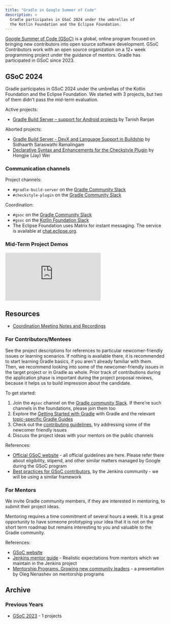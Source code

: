 ```yaml
---
title: "Gradle in Google Summer of Code"
description: >
  Gradle participates in GSoC 2024 under the umbrellas of
  the Kotlin Foundation and the Eclipse Foundation.
---
```


[Google Summer of Code (GSoC)](https://summerofcode.withgoogle.com/) is a global,
online program focused on bringing new contributors into open source software development.
GSoC Contributors work with an open source organization on a 12+ week programming project
under the guidance of mentors.
Gradle has participated in GSoC since 2023.

## GSoC 2024

Gradle participates in GSoC 2024 under the umbrellas of
the Kotlin Foundation and the Eclipse Foundation.
We started with 3 projects, but two of them didn't pass the mid-term evaluation.

Active projects:

- [Gradle Build Server – support for Android projects](./2024/gradle-build-server-android.md) by Tanish Ranjan

Aborted projects:

- [Gradle Build Server - DevX and Language Support in Buildship](./2024/gradle-build-server-devx.md) by Sidhaarth Saraswathi Ramalingam
- [Declarative Syntax and Enhancements for the Checkstyle Plugin](./2024/checkstyle-plugin.md) by Hongjie (Jay) Wei

### Communication channels

Project channels:

- `#gradle-build-server` on the [Gradle Community Slack](https://gradle.org/slack-invite)
- `#checkstyle-plugin` on the [Gradle Community Slack](https://gradle.org/slack-invite)

Coordination:

- `#gsoc` on the [Gradle Community Slack](https://gradle.org/slack-invite)
- `#gsoc` on the [Kotlin Foundation Slack](https://kotlinlang.org/community/)
- The Eclipse Foundation uses Matrix for instant messaging. The service is available at [chat.eclipse.org](https://chat.eclipse.org/).

### Mid-Term Project Demos

<div class="youtube-video">
  <div>
    <iframe src="https://www.youtube.com/embed/UN0AFCLASZA?si=9aG5tDzj6nL1_IKT" title="YouTube video player" frameborder="0" allow="accelerometer; autoplay; clipboard-write; encrypted-media; gyroscope; picture-in-picture; web-share" referrerpolicy="strict-origin-when-cross-origin" allowfullscreen></iframe>
  </div>
</div>

## Resources

- [Coordination Meeting Notes and Recordings](https://drive.google.com/drive/folders/19PAIb36Bm_9Y300oJ_2JBMFU6kjOwNvX?usp=drive_link)

### For Contributors/Mentees

See the project descriptions for references to particular newcomer-friendly issues or
learning scenarios.
If nothing is available there, it is recommended to start learning Gradle basics, if you aren't already familiar with them.
Then, we recommend looking into some of the newcomer-friendly issues in the target project or in Gradle as whole.
Prior track of contributions during the application phase is important during the project proposal reviews,
because it helps us to build impression about the candidate.

To get started:

1. Join the `#gsoc` channel on the [Gradle community Slack](https://gradle.org/slack-invite).
  If there're such channels in the foundations, please join them too
2. Explore the [Getting Started with Gradle](https://docs.gradle.org/current/userguide/getting_started_eng.html) with Gradle and the relevant [topic-specific Gradle Guides](https://gradle.org/guides/)
3. Check out the [contributing guidelines](../../contributing/README.md), try addressing some of the newcomer friendly issues
4. Discuss the project ideas with your mentors on the public channels

References:

- [Official GSoC website](https://summerofcode.withgoogle.com/) -
  all official guidelines are here. Please refer there about eligibility, stipend, and other similar matters managed by Google during the GSoC program
- [Best practices for GSoC contributors](https://www.jenkins.io/projects/gsoc/students/),
  by the Jenkins community - we will be using a similar framework

### For Mentors

We invite Gradle community members, if they are interested in mentoring, to submit their project ideas.

Mentoring requires a time commitment of several hours a week.
It is a great opportunity to have someone prototyping your idea
that it is not on the short term roadmap
but remains interesting to you and valuable to the Gradle community.

References:

- [GSoC website](https://summerofcode.withgoogle.com/)
- [Jenkins mentor guide](https://www.jenkins.io/projects/gsoc/mentors/) -
  Realistic expectations from mentors which we maintain in the Jenkins project
- [Mentorship Programs. Growing new community leaders](https://speakerdeck.com/onenashev/mentorship-programs-growing-new-team-and-community-leaders) -
  a presentation by Oleg Nenashev on mentorship programs

## Archive

### Previous Years

- [GSoC 2023](./2023/README.md) - 1 projects


